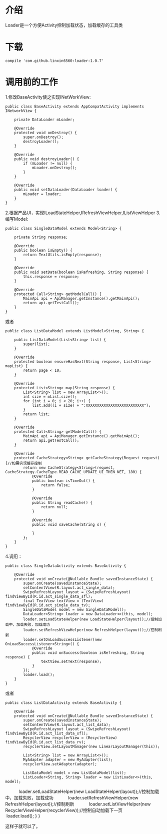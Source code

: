 # 介绍
Loader是一个方便Activity控制加载状态，加载缓存的工具类
# 下载

    compile 'com.github.linxin6560:loader:1.0.7'
    
# 调用前的工作
1.修改BaseActivity使之实现INetWorkView:

    public class BaseActivity extends AppCompatActivity implements INetworkView {

        private DataLoader mLoader;

        @Override
        protected void onDestroy() {
            super.onDestroy();
            destroyLoader();
        }

        @Override
        public void destroyLoader() {
            if (mLoader != null) {
                mLoader.onDestroy();
            }
        }

        @Override
        public void setDataLoader(DataLoader loader) {
            mLoader = loader;
        }
    }
2.根据产品UI，实现ILoadStateHelper,IRefreshViewHelper,IListViewHelper
3.编写Model:
    
    public class SingleDataModel extends Model<String> {

        private String response;

        @Override
        public boolean isEmpty() {
            return TextUtils.isEmpty(response);
        }

        @Override
        public void setData(boolean isRefreshing, String response) {
            this.response = response;
        }

        @Override
        protected Call<String> getModelCall() {
            MainApi api = ApiManager.getInstance().getMainApi();
            return api.getTestCall();
        }
    }
或者

    public class ListDataModel extends ListModel<String, String> {

        public ListDataModel(List<String> list) {
            super(list);
        }

        @Override
        protected boolean ensureHasNext(String response, List<String> mapList) {
            return page < 10;
        }

        @Override
        protected List<String> map(String response) {
            List<String> list = new ArrayList<>();
            int size = mList.size();
            for (int i = 0; i < 20; i++) {
                list.add((i + size) + ":XXXXXXXXXXXXXXXXXXXXXXXXXX");
            }
            return list;
        }

        @Override
        protected Call<String> getModelCall() {
            MainApi api = ApiManager.getInstance().getMainApi();
            return api.getTestCall();
        }
        
        @Override
        protected CacheStrategy<String> getCacheStrategy(Request request) {//如需实现缓存控制
            return new CacheStrategy<String>(request, CacheStrategy.CacheType.READ_CACHE_UPDATE_UI_THEN_NET, 180) {
                @Override
                public boolean isTimeOut() {
                    return false;
                }

                @Override
                public String readCache() {
                    return null;
                }

                @Override
                public void saveCache(String s) {

                }
            };
        }
    }
    
4.调用：

    public class SingleDataActivity extends BaseActivity {

        @Override
        protected void onCreate(@Nullable Bundle savedInstanceState) {
            super.onCreate(savedInstanceState);
            setContentView(R.layout.act_single_data);
            SwipeRefreshLayout layout = (SwipeRefreshLayout) findViewById(R.id.act_single_data_sfl);
            final TextView textView = (TextView) findViewById(R.id.act_single_data_tv);
            SingleDataModel model = new SingleDataModel();
            DataLoader<String> loader = new DataLoader<>(this, model);
            loader.setLoadStateHelper(new LoadStateHelper(layout));//控制加载中，加载失败，加载成功
            loader.setRefreshViewHelper(new RefreshHelper(layout));//控制刷新
            loader.setOnLoadSuccessListener(new OnLoadSuccessListener<String>() {
                @Override
                public void onSuccess(boolean isRefreshing, String response) {
                    textView.setText(response);
                }
            });
            loader.load();
        }
    }
    
或者
    
    public class ListDataActivity extends BaseActivity {

        @Override
        protected void onCreate(@Nullable Bundle savedInstanceState) {
            super.onCreate(savedInstanceState);
            setContentView(R.layout.act_list_data);
            SwipeRefreshLayout layout = (SwipeRefreshLayout) findViewById(R.id.act_list_data_sfl);
            RecyclerView recyclerView = (RecyclerView) findViewById(R.id.act_list_data_rv);
            recyclerView.setLayoutManager(new LinearLayoutManager(this));

            List<String> list = new ArrayList<>();
            MyAdapter adapter = new MyAdapter(list);
            recyclerView.setAdapter(adapter);

            ListDataModel model = new ListDataModel(list);
            ListLoader<String, String> loader = new ListLoader<>(this, model);
            loader.setLoadStateHelper(new LoadStateHelper(layout));//控制加载中，加载失败，加载成功
            loader.setRefreshViewHelper(new RefreshHelper(layout));//控制刷新
            loader.setListViewHelper(new RecyclerViewHelper(recyclerView));//控制自动加载下一页
            loader.load();
        }
    }
    
这样子就可以了。
